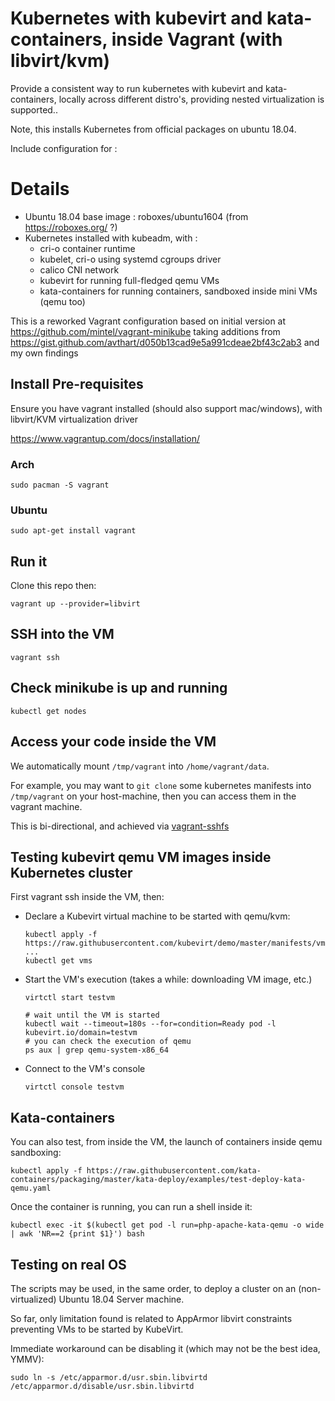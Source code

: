 # Kubernetes with kubevirt and kata-containers, inside Vagrant (with libvirt/kvm)

Provide a consistent way to run kubernetes with kubevirt and
kata-containers, locally across different distro's, providing nested virtualization is supported..

Note, this installs Kubernetes from official packages on ubuntu 18.04.

Include configuration for :

# Details
- Ubuntu 18.04 base image : roboxes/ubuntu1604 (from https://roboxes.org/ ?)
- Kubernetes installed with kubeadm, with :
  - cri-o container runtime
  - kubelet, cri-o using systemd cgroups driver
  - calico CNI network
  - kubevirt for running full-fledged qemu VMs
  - kata-containers for running containers, sandboxed inside mini VMs
    (qemu too)

This is a reworked Vagrant configuration based on initial version at https://github.com/mintel/vagrant-minikube taking additions from https://gist.github.com/avthart/d050b13cad9e5a991cdeae2bf43c2ab3 and my own findings

## Install Pre-requisites

Ensure you have vagrant installed (should also support mac/windows), with libvirt/KVM virtualization driver

https://www.vagrantup.com/docs/installation/

### Arch
```
sudo pacman -S vagrant
```

### Ubuntu
```
sudo apt-get install vagrant
```

## Run it

Clone this repo then:

```
vagrant up --provider=libvirt
```

## SSH into the VM
```
vagrant ssh
```

## Check minikube is up and running

```
kubectl get nodes
```

## Access your code inside the VM

We automatically mount `/tmp/vagrant` into `/home/vagrant/data`.

For example, you may want to `git clone` some kubernetes manifests into `/tmp/vagrant` on your host-machine, then you can access them in the vagrant machine.

This is bi-directional, and achieved via [vagrant-sshfs](https://github.com/dustymabe/vagrant-sshfs)

## Testing kubevirt qemu VM images inside Kubernetes cluster

First vagrant ssh inside the VM, then: 

- Declare a Kubevirt virtual machine to be started with qemu/kvm:
  ```
  kubectl apply -f https://raw.githubusercontent.com/kubevirt/demo/master/manifests/vm.yaml
  ...
  kubectl get vms
  ```

- Start the VM's execution (takes a while: downloading VM image, etc.)
  ```
  virtctl start testvm
  
  # wait until the VM is started
  kubectl wait --timeout=180s --for=condition=Ready pod -l kubevirt.io/domain=testvm
  # you can check the execution of qemu
  ps aux | grep qemu-system-x86_64
  ```

- Connect to the VM's console
  ```
  virtctl console testvm
  ```

## Kata-containers

You can also test, from inside the VM, the launch of containers inside
qemu sandboxing:
```
kubectl apply -f https://raw.githubusercontent.com/kata-containers/packaging/master/kata-deploy/examples/test-deploy-kata-qemu.yaml
```

Once the container is running, you can run a shell inside it:
```
kubectl exec -it $(kubectl get pod -l run=php-apache-kata-qemu -o wide | awk 'NR==2 {print $1}') bash
```

## Testing on real OS

The scripts may be used, in the same order, to deploy a cluster on an (non-virtualized)
Ubuntu 18.04 Server machine.

So far, only limitation found is related to AppArmor libvirt constraints preventing VMs to be
started by KubeVirt.

Immediate workaround can be disabling it (which may not be the best
idea, YMMV):
```
sudo ln -s /etc/apparmor.d/usr.sbin.libvirtd /etc/apparmor.d/disable/usr.sbin.libvirtd
```

